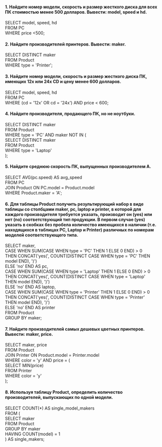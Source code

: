 #### 1.	Найдите номер модели, скорость и размер жесткого диска для всех ПК стоимостью менее 500 долларов. Вывести: model, speed и hd.

SELECT model, speed, hd                                     
FROM PC                                                
WHERE price <500;                                            

#### 2.	Найдите производителей принтеров. Вывести: maker.

SELECT DISTINCT maker                                       
FROM Product                                                   
WHERE type = 'Printer';                                              

#### 3.	Найдите номер модели, скорость и размер жесткого диска ПК, имеющих 12х или 24х CD и цену менее 600 долларов.

SELECT model, speed, hd                                                     
FROM PC                                  
WHERE (cd = '12x' OR cd = '24x') AND price < 600;                                   

#### 4.	Найдите производителя, продающего ПК, но не ноутбуки.

SELECT DISTINCT maker                                              
FROM Product                                                        
WHERE type = 'PC' AND maker NOT IN (                                               
    SELECT DISTINCT maker                             
    FROM Product                                        
    WHERE type = 'Laptop'                                                  
);                                     

#### 5.	Найдите среднюю скорость ПК, выпущенных производителем A.                               

SELECT AVG(pc.speed) AS avg_speed                                       
FROM PC                              
JOIN Product ON PC.model = Product.model                          
WHERE Product.maker = 'A';                                              

#### 6.	Для таблицы Product получить результирующий набор в виде таблицы со столбцами maker, pc, laptop и printer, в которой для каждого производителя требуется указать, производит он (yes) или нет (no) соответствующий тип продукции. В первом случае (yes) указать в скобках без пробела количество имеющихся в наличии (т.е. находящихся в таблицах PC, Laptop и Printer) различных по номерам моделей соответствующего типа.

SELECT maker,                                              
       CASE WHEN SUM(CASE WHEN type = 'PC' THEN 1 ELSE 0 END) > 0                                   
            THEN CONCAT('yes(', COUNT(DISTINCT CASE WHEN type = 'PC' THEN model END), ')')                    
            ELSE 'no' END AS pc,                                                           
       CASE WHEN SUM(CASE WHEN type = 'Laptop' THEN 1 ELSE 0 END) > 0                                              
            THEN CONCAT('yes(', COUNT(DISTINCT CASE WHEN type = 'Laptop' THEN model END), ')')                      
            ELSE 'no' END AS laptop,                                                                         
       CASE WHEN SUM(CASE WHEN type = 'Printer' THEN 1 ELSE 0 END) > 0                                                 
            THEN CONCAT('yes(', COUNT(DISTINCT CASE WHEN type = 'Printer' THEN model END), ')')                                
            ELSE 'no' END AS printer                                
FROM Product                                                               
GROUP BY maker;                                                             

#### 7.	Найдите производителей самых дешевых цветных принтеров. Вывести: maker, price.

SELECT maker, price                                                          
FROM Product                                                                   
JOIN Printer ON Product.model = Printer.model                                    
WHERE color = 'y' AND price = (                                  
    SELECT MIN(price)                                   
    FROM Printer                                          
    WHERE color = 'y'                                          
);                                                

#### 8.	Используя таблицу Product, определить количество производителей, выпускающих по одной модели.

SELECT COUNT(*) AS single_model_makers                                                
FROM (                                                                                                      
    SELECT maker                                                                                          
    FROM Product                                                            
    GROUP BY maker                                                              
    HAVING COUNT(model) = 1                                                                  
) AS single_makers;                                                                                














